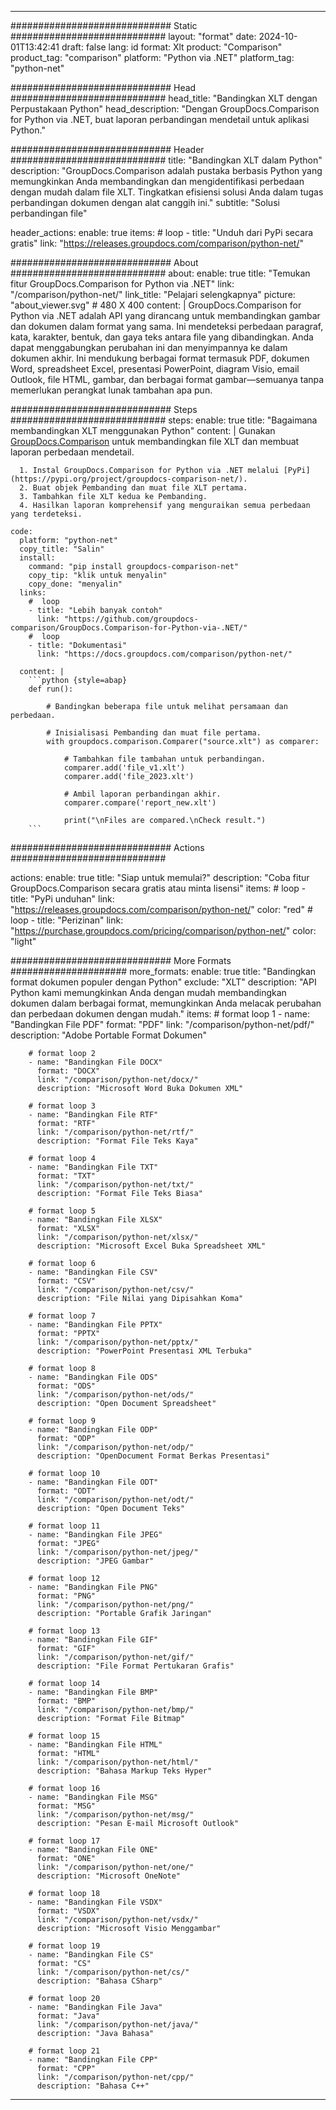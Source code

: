 
---
############################# Static ############################
layout: "format"
date:  2024-10-01T13:42:41
draft: false
lang: id
format: Xlt
product: "Comparison"
product_tag: "comparison"
platform: "Python via .NET"
platform_tag: "python-net"

############################# Head ############################
head_title: "Bandingkan XLT dengan Perpustakaan Python"
head_description: "Dengan GroupDocs.Comparison for Python via .NET, buat laporan perbandingan mendetail untuk aplikasi Python."

############################# Header ############################
title: "Bandingkan XLT dalam Python" 
description: "GroupDocs.Comparison adalah pustaka berbasis Python yang memungkinkan Anda membandingkan dan mengidentifikasi perbedaan dengan mudah dalam file XLT. Tingkatkan efisiensi solusi Anda dalam tugas perbandingan dokumen dengan alat canggih ini."
subtitle: "Solusi perbandingan file" 

header_actions:
  enable: true
  items:
    #  loop
    - title: "Unduh dari PyPi secara gratis"
      link: "https://releases.groupdocs.com/comparison/python-net/"
      
############################# About ############################
about:
    enable: true
    title: "Temukan fitur GroupDocs.Comparison for Python via .NET"
    link: "/comparison/python-net/"
    link_title: "Pelajari selengkapnya"
    picture: "about_viewer.svg" # 480 X 400
    content: |
       GroupDocs.Comparison for Python via .NET adalah API yang dirancang untuk membandingkan gambar dan dokumen dalam format yang sama. Ini mendeteksi perbedaan paragraf, kata, karakter, bentuk, dan gaya teks antara file yang dibandingkan. Anda dapat menggabungkan perubahan ini dan menyimpannya ke dalam dokumen akhir. Ini mendukung berbagai format termasuk PDF, dokumen Word, spreadsheet Excel, presentasi PowerPoint, diagram Visio, email Outlook, file HTML, gambar, dan berbagai format gambar—semuanya tanpa memerlukan perangkat lunak tambahan apa pun.

############################# Steps ############################
steps:
    enable: true
    title: "Bagaimana membandingkan XLT menggunakan Python"
    content: |
      Gunakan [GroupDocs.Comparison](https://products.groupdocs.com/comparison/python-net/) untuk membandingkan file XLT dan membuat laporan perbedaan mendetail.
      
      1. Instal GroupDocs.Comparison for Python via .NET melalui [PyPi](https://pypi.org/project/groupdocs-comparison-net/).
      2. Buat objek Pembanding dan muat file XLT pertama.
      3. Tambahkan file XLT kedua ke Pembanding.
      4. Hasilkan laporan komprehensif yang menguraikan semua perbedaan yang terdeteksi.
   
    code:
      platform: "python-net"
      copy_title: "Salin"
      install:
        command: "pip install groupdocs-comparison-net"
        copy_tip: "klik untuk menyalin"
        copy_done: "menyalin"
      links:
        #  loop
        - title: "Lebih banyak contoh"
          link: "https://github.com/groupdocs-comparison/GroupDocs.Comparison-for-Python-via-.NET/"
        #  loop
        - title: "Dokumentasi"
          link: "https://docs.groupdocs.com/comparison/python-net/"
          
      content: |
        ```python {style=abap}
        def run():

            # Bandingkan beberapa file untuk melihat persamaan dan perbedaan.

            # Inisialisasi Pembanding dan muat file pertama.
            with groupdocs.comparison.Comparer("source.xlt") as comparer:

                # Tambahkan file tambahan untuk perbandingan.
                comparer.add('file_v1.xlt')
                comparer.add('file_2023.xlt')

                # Ambil laporan perbandingan akhir.
                comparer.compare('report_new.xlt')

                print("\nFiles are compared.\nCheck result.")
        ```            

############################# Actions ############################

actions:
  enable: true
  title: "Siap untuk memulai?"
  description: "Coba fitur GroupDocs.Comparison secara gratis atau minta lisensi"
  items:
    #  loop
    - title: "PyPi unduhan"
      link: "https://releases.groupdocs.com/comparison/python-net/"
      color: "red"
        #  loop
    - title: "Perizinan"
      link: "https://purchase.groupdocs.com/pricing/comparison/python-net/"
      color: "light"


############################# More Formats #####################
more_formats:
    enable: true
    title: "Bandingkan format dokumen populer dengan Python"
    exclude: "XLT"
    description: "API Python kami memungkinkan Anda dengan mudah membandingkan dokumen dalam berbagai format, memungkinkan Anda melacak perubahan dan perbedaan dokumen dengan mudah."
    items: 
        # format loop 1
        - name: "Bandingkan File PDF"
          format: "PDF"
          link: "/comparison/python-net/pdf/"
          description: "Adobe Portable Format Dokumen"

        # format loop 2
        - name: "Bandingkan File DOCX"
          format: "DOCX"
          link: "/comparison/python-net/docx/"
          description: "Microsoft Word Buka Dokumen XML"

        # format loop 3
        - name: "Bandingkan File RTF"
          format: "RTF"
          link: "/comparison/python-net/rtf/"
          description: "Format File Teks Kaya"

        # format loop 4
        - name: "Bandingkan File TXT"
          format: "TXT"
          link: "/comparison/python-net/txt/"
          description: "Format File Teks Biasa"

        # format loop 5
        - name: "Bandingkan File XLSX"
          format: "XLSX"
          link: "/comparison/python-net/xlsx/"
          description: "Microsoft Excel Buka Spreadsheet XML"

        # format loop 6
        - name: "Bandingkan File CSV"
          format: "CSV"
          link: "/comparison/python-net/csv/"
          description: "File Nilai yang Dipisahkan Koma"

        # format loop 7
        - name: "Bandingkan File PPTX"
          format: "PPTX"
          link: "/comparison/python-net/pptx/"
          description: "PowerPoint Presentasi XML Terbuka"

        # format loop 8
        - name: "Bandingkan File ODS"
          format: "ODS"
          link: "/comparison/python-net/ods/"
          description: "Open Document Spreadsheet"

        # format loop 9
        - name: "Bandingkan File ODP"
          format: "ODP"
          link: "/comparison/python-net/odp/"
          description: "OpenDocument Format Berkas Presentasi"

        # format loop 10
        - name: "Bandingkan File ODT"
          format: "ODT"
          link: "/comparison/python-net/odt/"
          description: "Open Document Teks"

        # format loop 11
        - name: "Bandingkan File JPEG"
          format: "JPEG"
          link: "/comparison/python-net/jpeg/"
          description: "JPEG Gambar"

        # format loop 12
        - name: "Bandingkan File PNG"
          format: "PNG"
          link: "/comparison/python-net/png/"
          description: "Portable Grafik Jaringan"

        # format loop 13
        - name: "Bandingkan File GIF"
          format: "GIF"
          link: "/comparison/python-net/gif/"
          description: "File Format Pertukaran Grafis"

        # format loop 14
        - name: "Bandingkan File BMP"
          format: "BMP"
          link: "/comparison/python-net/bmp/"
          description: "Format File Bitmap"

        # format loop 15
        - name: "Bandingkan File HTML"
          format: "HTML"
          link: "/comparison/python-net/html/"
          description: "Bahasa Markup Teks Hyper"

        # format loop 16
        - name: "Bandingkan File MSG"
          format: "MSG"
          link: "/comparison/python-net/msg/"
          description: "Pesan E-mail Microsoft Outlook"

        # format loop 17
        - name: "Bandingkan File ONE"
          format: "ONE"
          link: "/comparison/python-net/one/"
          description: "Microsoft OneNote"

        # format loop 18
        - name: "Bandingkan File VSDX"
          format: "VSDX"
          link: "/comparison/python-net/vsdx/"
          description: "Microsoft Visio Menggambar"

        # format loop 19
        - name: "Bandingkan File CS"
          format: "CS"
          link: "/comparison/python-net/cs/"
          description: "Bahasa CSharp"

        # format loop 20
        - name: "Bandingkan File Java"
          format: "Java"
          link: "/comparison/python-net/java/"
          description: "Java Bahasa"
          
        # format loop 21
        - name: "Bandingkan File CPP"
          format: "CPP"
          link: "/comparison/python-net/cpp/"
          description: "Bahasa C++"
---